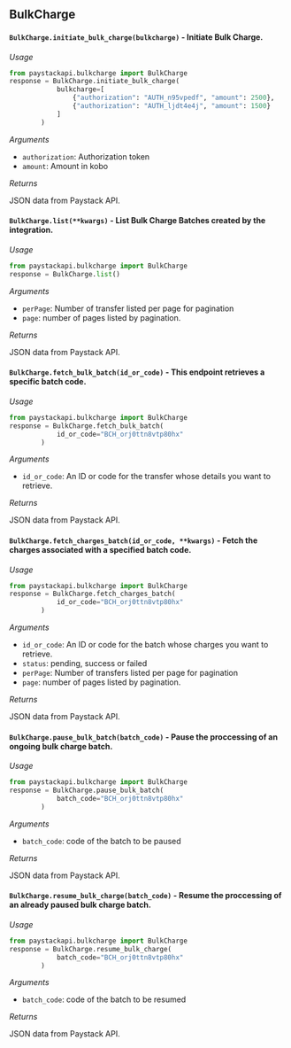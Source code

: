 BulkCharge
--------------

#### `BulkCharge.initiate_bulk_charge(bulkcharge)` - Initiate Bulk Charge.

*Usage*

```python
from paystackapi.bulkcharge import BulkCharge
response = BulkCharge.initiate_bulk_charge(
            bulkcharge=[
                {"authorization": "AUTH_n95vpedf", "amount": 2500}, 
                {"authorization": "AUTH_ljdt4e4j", "amount": 1500}
            ]
        )
```

*Arguments*
- `authorization`: Authorization token
- `amount`: Amount in kobo

*Returns*

JSON data from Paystack API.


#### `BulkCharge.list(**kwargs)` - List Bulk Charge Batches created by the integration.

*Usage*

```python
from paystackapi.bulkcharge import BulkCharge
response = BulkCharge.list()
```

*Arguments*

- `perPage`: Number of transfer listed per page for pagination
- `page`: number of pages listed by pagination.

*Returns*

JSON data from Paystack API.


#### `BulkCharge.fetch_bulk_batch(id_or_code)` - This endpoint retrieves a specific batch code.

*Usage*

```python
from paystackapi.bulkcharge import BulkCharge
response = BulkCharge.fetch_bulk_batch(
            id_or_code="BCH_orj0ttn8vtp80hx"
        )
```

*Arguments*
- `id_or_code`: An ID or code for the transfer whose details you want to retrieve.

*Returns*

JSON data from Paystack API.

#### `BulkCharge.fetch_charges_batch(id_or_code, **kwargs)` - Fetch the charges associated with a specified batch code.

*Usage*

```python
from paystackapi.bulkcharge import BulkCharge
response = BulkCharge.fetch_charges_batch(
            id_or_code="BCH_orj0ttn8vtp80hx"
        )
```

*Arguments*

- `id_or_code`: An ID or code for the batch whose charges you want to retrieve.
- `status`: pending, success or failed
- `perPage`: Number of transfers listed per page for pagination
- `page`: number of pages listed by pagination.

*Returns*

JSON data from Paystack API.

#### `BulkCharge.pause_bulk_batch(batch_code)` - Pause the proccessing of an ongoing bulk charge batch.

*Usage*

```python
from paystackapi.bulkcharge import BulkCharge
response = BulkCharge.pause_bulk_batch(
            batch_code="BCH_orj0ttn8vtp80hx"
        )
```

*Arguments*
- `batch_code`: code of the batch to be paused


*Returns*

JSON data from Paystack API.


#### `BulkCharge.resume_bulk_charge(batch_code)` - Resume the proccessing of an already paused bulk charge batch.

*Usage*

```python
from paystackapi.bulkcharge import BulkCharge
response = BulkCharge.resume_bulk_charge(
            batch_code="BCH_orj0ttn8vtp80hx"
        )
```

*Arguments*
- `batch_code`: code of the batch to be resumed

*Returns*

JSON data from Paystack API.
